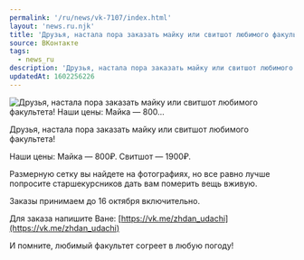 ```yaml
---
permalink: '/ru/news/vk-7107/index.html'
layout: 'news.ru.njk'
title: 'Друзья, настала пора заказать майку или свитшот любимого факультета!    Наши цены:  Майка — 800'
source: ВКонтакте
tags:
  - news_ru
description: 'Друзья, настала пора заказать майку или свитшот любимого факультета!    Наши цены:  Майка — 800…'
updatedAt: 1602256226
---
```

![Друзья, настала пора заказать майку или свитшот любимого факультета!    Наши цены:  Майка — 800…](https://sun9-64.userapi.com/impg/rwuPL3-SAMCeeFEkUMjuDSJh69xiUbji3vp_qA/WpD0TYcOQcw.jpg?size=1280x853&quality=96&proxy=1&sign=059e9de10f78aa70f83c968d324c5958&c_uniq_tag=OKOlKrj_fC4MGvnSZ2xIYMXCVgkvAVOoW_5jmwG1okU&type=album)

Друзья, настала пора заказать майку или свитшот любимого факультета!

Наши цены:
Майка — 800₽.
Свитшот — 1900₽.

Размерную сетку вы найдете на фотографиях, но все равно лучше попросите старшекурсников дать вам померить вещь вживую.

Заказы принимаем до 16 октября включительно.

Для заказа напишите Ване: [https://vk.me/zhdan_udachi](https://vk.me/zhdan_udachi)

И помните, любимый факультет согреет в любую погоду!
